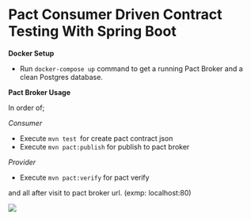 # Pact Consumer Driven Contract Testing With Spring Boot

**Docker Setup**
* Run `docker-compose up` command to get a running Pact Broker and a clean Postgres database.

**Pact Broker Usage**

In order of;

_Consumer_
* Execute `mvn test `for create pact contract json
* Execute `mvn pact:publish` for publish to pact broker

_Provider_
* Execute `mvn pact:verify` for pact verify

and all after visit to pact broker url. (exmp: localhost:80)

![](x-github-client://openRepo/https://github.com/ogulcanarbc/pact-contract-springboot?branch=master&filepath=images%2Fbroker%20detail.png)
